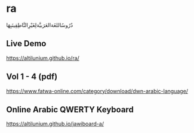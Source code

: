 # ra
دُرُوسُاللغَةالعَرَبيَّةلِغَيْرِالنَّاطِقِينَبِهَا

## Live Demo
https://altilunium.github.io/ra/

## Vol 1 - 4  (pdf)
https://www.fatwa-online.com/category/download/dwn-arabic-language/

## Online Arabic QWERTY Keyboard
https://altilunium.github.io/jawiboard-a/
